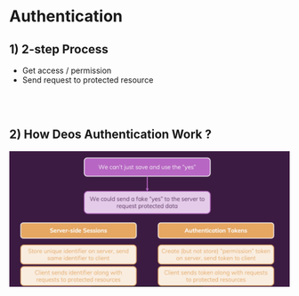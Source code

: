 # Authentication

## 1) 2-step Process

-   Get access / permission
-   Send request to protected resource

<br><br>

## 2) How Deos Authentication Work ?

<img src="./image.png" width="600px">
